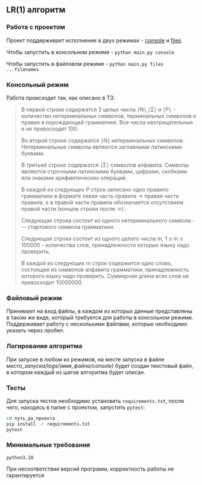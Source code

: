 ## LR(1) алгоритм

### Работа с проектом

Проект поддерживает исполнение в двух режимах - [console](#консольный-режим) и [files](#файловый-режим).

Чтобы запустить в консольном режиме - ```python main.py console```

Чтобы запустить в файловом режиме - ```python main.py files ...filenames```



### Консольный режим

Работа происходит так, как описано в ТЗ:

>В первой строке содержатся 3 целых числа ∣N∣,∣Σ∣ и ∣P∣ - количество нетерминальных символов, терминальных символов и правил в порождающей грамматике. Все числа неотрицательные и не превосходят 100.
>
>Во второй строке содержатся ∣N∣ нетерминальных символов. Нетерминальные символы являются заглавными латинскими буквами.
>
>В третьей строке содержатся ∣Σ∣ символов алфавита. Символы являются строчными латинскими буквами, цифрами, скобками или знаками арифметических операций.
>
>В каждой из следующих P строк записано одно правило грамматики в формате левая часть правила -> правая части правила. ε в правой части правила обозначается отсутствием правой части (концом строки после ->).
>
>Следующая строка состоит из одного нетерминального символа --- стартового символа грамматики.
>
>Следующая строка состоит из одного целого числа m, 1 ≤ m ≤ 100000 - количества слов, принадлежности которых языку надо проверить.
>
>В каждой из следующих m строк содержится одно слово, состоящее из символов алфавита грамматики, принадлежность которого языку надо проверить. Суммарная длина всех слов не превосходит 10000000.


### Файловый режим

Принимает на вход файлы, в каждом из которых данные представлены в таком же виде,
который требуется для работы в консольном режиме.
Поддерживает работу с несколькими файлами, которые необходимо указать через пробел.

### Логирование алгоритма

При запуске в любом из режимов, на месте запуска в файле *место_запуска/logs/(имя_файла/console)*
будет создан текстовый файл, в котором каждый из шагов алгоритма будет описан.

### Тесты

Для запуска тестов необходимо установить ```requirements.txt```, после чего, находясь в папке с проектом, запустить ```pytest```:

```bash
cd путь_до_проекта
pip install -r requirements.txt
pytest
```

### Минимальные требования

```
python3.10
```

При несоответствии версий программ, корректность работы не гарантируется
